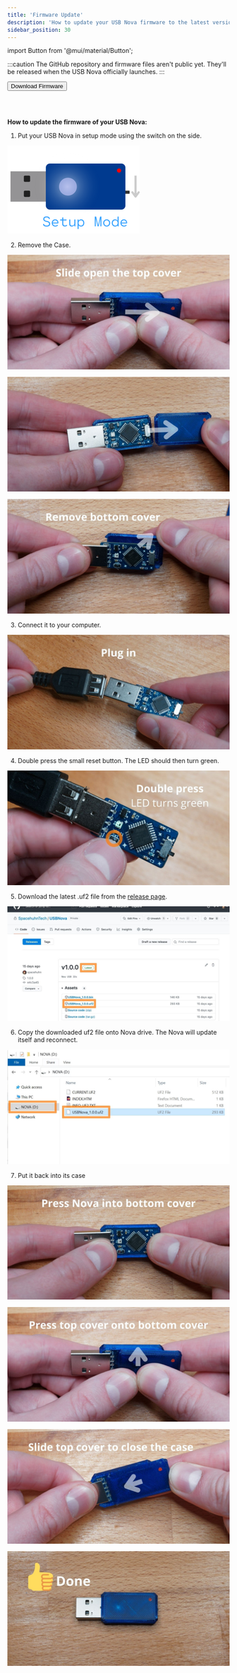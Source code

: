 ```yaml
---
title: 'Firmware Update'
description: 'How to update your USB Nova firmware to the latest version. A tutorial.'
sidebar_position: 30
---
```


import Button from '@mui/material/Button';

:::caution
The GitHub repository and firmware files aren't public yet. They'll be released when the USB Nova officially launches.
:::

<Button variant='contained' href='https://github.com/SpacehuhnTech/USBNova/releases'>Download Firmware</Button>

<br />
<br />

**How to update the firmware of your USB Nova:**

1. Put your USB Nova in setup mode using the switch on the side.

<img src='/img/setup.png' width='300px' alt='USB Nova Setup Mode' />

2. Remove the Case.

![USB Nova Opening Case](/img/firmware/1.jpg)

![USB Nova Opening Case](/img/firmware/2.jpg)

![USB Nova Opening Case](/img/firmware/3.jpg)

3. Connect it to your computer.

![](/img/firmware/4.jpg)

4. Double press the small reset button. The LED should then turn green.

![](/img/firmware/5.jpg)

5. Download the latest .uf2 file from the [release page](https://github.com/SpacehuhnTech/USBNova/releases).

![](/img/firmware/6.jpg)

6. Copy the downloaded uf2 file onto Nova drive. The Nova will update itself and reconnect.

![](/img/firmware/7.jpg)

7. Put it back into its case

![](/img/firmware/8.jpg)

![](/img/firmware/9.jpg)

![](/img/firmware/10.jpg)

![](/img/firmware/11.jpg)